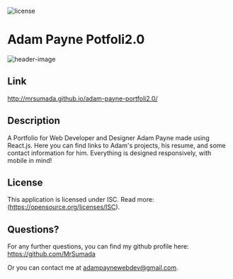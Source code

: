 ![license](https://img.shields.io/badge/license-ISC-green)

# Adam Payne Potfoli2.0

![header-image](./src/assets/images/portfolio-style.png)

## Link

http://mrsumada.github.io/adam-payne-portfoli2.0/

## Description

A Portfolio for Web Developer and Designer Adam Payne made using React.js. Here you can find links to Adam's projects, his resume, and some contact information for him.  Everything is designed responsively, with mobile in mind!


## License

This application is licensed under ISC. Read more: (https://opensource.org/licenses/ISC).


## Questions?

For any further questions, you can find my github profile here: https://github.com/MrSumada

Or you can contact me at adampaynewebdev@gmail.com.